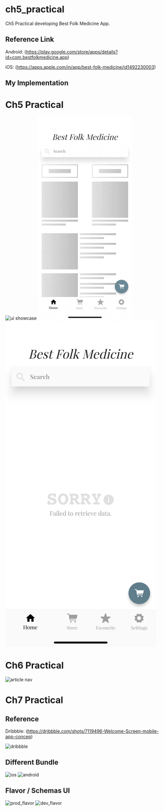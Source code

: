 # ch5_practical

Ch5 Practical developing Best Folk Medicine App.

## Reference Link

Android: (https://play.google.com/store/apps/details?id=com.bestfolkmedicine.app)

iOS: (https://apps.apple.com/in/app/best-folk-medicine/id1492230003)

## My Implementation

# Ch5 Practical
![ui showcase](https://github.com/aditya-css/ch5_practical/blob/develop/build%20showcase/show.gif) ![ui showcase](https://github.com/aditya-css/ch5_practical/blob/develop/build%20showcase/loading.gif) ![error](https://github.com/aditya-css/ch5_practical/blob/develop/build%20showcase/error.png)


# Ch6 Practical
![article nav](https://github.com/aditya-css/ch5_practical/blob/develop/build%20showcase/p6.gif)

# Ch7 Practical
## Reference

Dribbble: (https://dribbble.com/shots/7119496-Welcome-Screen-mobile-app-concep)

![dribbble](https://github.com/aditya-css/ch5_practical/blob/feature/flavour_config/build%20showcase/ref.png)

## Different Bundle

![ios](https://github.com/aditya-css/ch5_practical/blob/feature/flavour_config/build%20showcase/ios.png) ![android](https://github.com/aditya-css/ch5_practical/blob/feature/flavour_config/build%20showcase/android.png)

## Flavor / Schemas UI

![prod_flavor](https://github.com/aditya-css/ch5_practical/blob/feature/flavour_config/build%20showcase/prod.gif) ![dev_flavor](https://github.com/aditya-css/ch5_practical/blob/feature/flavour_config/build%20showcase/dev.gif)

